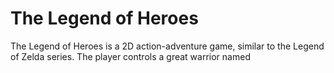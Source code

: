 # The Legend of Heroes

The Legend of Heroes is a 2D action-adventure game, similar to the Legend of Zelda series. The player controls a great warrior named